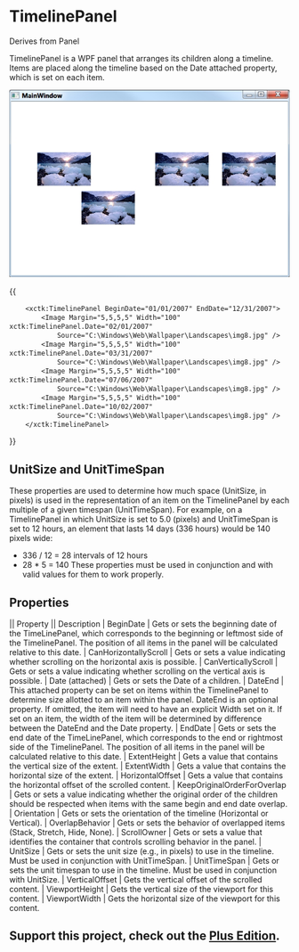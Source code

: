 # TimelinePanel
Derives from Panel

TimelinePanel is a WPF panel that arranges its children along a timeline. Items are placed along the timeline based on the Date attached property, which is set on each item.

![](TimelinePanel_timelinepanel.jpg)

{{

        <xctk:TimelinePanel BeginDate="01/01/2007" EndDate="12/31/2007">
            <Image Margin="5,5,5,5" Width="100" xctk:TimelinePanel.Date="02/01/2007" 
                Source="C:\Windows\Web\Wallpaper\Landscapes\img8.jpg" />
            <Image Margin="5,5,5,5" Width="100" xctk:TimelinePanel.Date="03/31/2007" 
                Source="C:\Windows\Web\Wallpaper\Landscapes\img8.jpg" />
            <Image Margin="5,5,5,5" Width="100" xctk:TimelinePanel.Date="07/06/2007" 
                Source="C:\Windows\Web\Wallpaper\Landscapes\img8.jpg" />
            <Image Margin="5,5,5,5" Width="100" xctk:TimelinePanel.Date="10/02/2007" 
                Source="C:\Windows\Web\Wallpaper\Landscapes\img8.jpg" />
        </xctk:TimelinePanel>
}}

## UnitSize and UnitTimeSpan
These properties are used to determine how much space (UnitSize, in pixels) is used in the representation of an item on the TimelinePanel by each multiple of a given timespan (UnitTimeSpan). For example, on a TimelinePanel in which UnitSize is set to 5.0 (pixels) and UnitTimeSpan is set to 12 hours, an element that lasts 14 days (336 hours) would be 140 pixels wide:

* 336 / 12 = 28 intervals of 12 hours
* 28 * 5 = 140
These properties must be used in conjunction and with valid values for them to work properly.

## Properties
|| Property || Description
| BeginDate | Gets or sets the beginning date of the TimeLinePanel, which corresponds to the beginning or leftmost side of the TimelinePanel. The position of all items in the panel will be calculated relative to this date.
| CanHorizontallyScroll | Gets or sets a value indicating whether scrolling on the horizontal axis is possible.
| CanVerticallyScroll | Gets or sets a value indicating whether scrolling on the vertical axis is possible.
| Date (attached) | Gets or sets the Date of a children.
| DateEnd | This attached property can be set on items within the TimelinePanel to determine size allotted to an item within the panel. DateEnd is an optional property. If omitted, the item will need to have an explicit Width set on it. If set on an item, the width of the item will be determined by difference between the DateEnd and the Date property.
| EndDate | Gets or sets the end date of the TimeLinePanel, which corresponds to the end or rightmost side of the TimelinePanel. The position of all items in the panel will be calculated relative to this date.
| ExtentHeight | Gets a value that contains the vertical size of the extent.
| ExtentWidth | Gets a value that contains the horizontal size of the extent.
| HorizontalOffset | Gets a value that contains the horizontal offset of the scrolled content.
| KeepOriginalOrderForOverlap | Gets or sets a value indicating whether the original order of the children should be respected when items with the same begin and end date overlap.
| Orientation | Gets or sets the orientation of the timeline (Horizontal or Vertical).
| OverlapBehavior | Gets or sets the behavior of overlapped items (Stack, Stretch, Hide, None).
| ScrollOwner | Gets or sets a value that identifies the container that controls scrolling behavior in the panel.
| UnitSize | Gets or sets the unit size (e.g., in pixels) to use in the timeline. Must be used in conjunction with UnitTimeSpan.
| UnitTimeSpan | Gets or sets the unit timespan to use in the timeline. Must be used in conjunction with UnitSize.
| VerticalOffset | Gets the vertical offset of the scrolled content. 
| ViewportHeight | Gets the vertical size of the viewport for this content.
| ViewportWidth | Gets the horizontal size of the viewport for this content.

**Support this project, check out the [Plus Edition](https://xceed.com/xceed-toolkit-plus-for-wpf/).**
---
